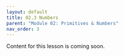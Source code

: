 ```yaml
---
layout: default
title: 02.3 Numbers
parent: "Module 02: Primitives & Numbers"
nav_order: 3
---
```


Content for this lesson is coming soon.
